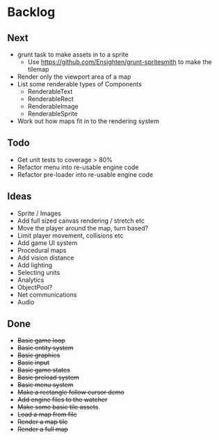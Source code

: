 Backlog
=======

Next
----
* grunt task to make assets in to a sprite
  * Use https://github.com/Ensighten/grunt-spritesmith to make the tilemap
* Render only the viewport area of a map
* List some renderable types of Components
  * RenderableText
  * RenderableRect
  * RenderableImage
  * RenderableSprite
* Work out how maps fit in to the rendering system

Todo
----
* Get unit tests to coverage > 80%
* Refactor menu into re-usable engine code
* Refactor pre-loader into re-usable engine code

Ideas
-----
* Sprite / Images
* Add full sized canvas rendering / stretch etc
* Move the player around the map, turn based?
* Limit player movement, collisions etc
* Add game UI system
* Procedural maps
* Add vision distance
* Add lighting
* Selecting units
* Analytics
* ObjectPool?
* Net communications
* Audio

Done
----
* ~~Basic game loop~~
* ~~Basic entity system~~
* ~~Basic graphics~~
* ~~Basic input~~
* ~~Basic game states~~
* ~~Basic preload system~~
* ~~Basic menu system~~
* ~~Make a rectangle follow cursor demo~~
* ~~Add engine files to the watcher~~
* ~~Make some basic tile assets~~
* ~~Load a map from file~~
* ~~Render a map tile~~
* ~~Render a full map~~
